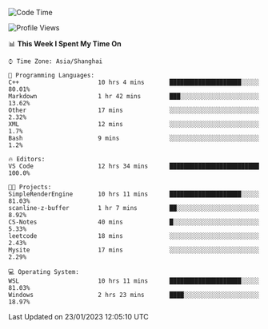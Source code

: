 <!--START_SECTION:waka-->
![Code Time](http://img.shields.io/badge/Code%20Time-606%20hrs%205%20mins-blue)

![Profile Views](http://img.shields.io/badge/Profile%20Views-0-blue)

📊 **This Week I Spent My Time On** 

```text
⌚︎ Time Zone: Asia/Shanghai

💬 Programming Languages: 
C++                      10 hrs 4 mins       ████████████████████░░░░░   80.01% 
Markdown                 1 hr 42 mins        ███░░░░░░░░░░░░░░░░░░░░░░   13.62% 
Other                    17 mins             ░░░░░░░░░░░░░░░░░░░░░░░░░   2.32% 
XML                      12 mins             ░░░░░░░░░░░░░░░░░░░░░░░░░   1.7% 
Bash                     9 mins              ░░░░░░░░░░░░░░░░░░░░░░░░░   1.2%

🔥 Editors: 
VS Code                  12 hrs 34 mins      █████████████████████████   100.0%

🐱‍💻 Projects: 
SimpleRenderEngine       10 hrs 11 mins      ████████████████████░░░░░   81.03% 
scanline-z-buffer        1 hr 7 mins         ██░░░░░░░░░░░░░░░░░░░░░░░   8.92% 
CS-Notes                 40 mins             █░░░░░░░░░░░░░░░░░░░░░░░░   5.33% 
leetcode                 18 mins             ░░░░░░░░░░░░░░░░░░░░░░░░░   2.43% 
Mysite                   17 mins             ░░░░░░░░░░░░░░░░░░░░░░░░░   2.29%

💻 Operating System: 
WSL                      10 hrs 11 mins      ████████████████████░░░░░   81.03% 
Windows                  2 hrs 23 mins       ████░░░░░░░░░░░░░░░░░░░░░   18.97%

```


 Last Updated on 23/01/2023 12:05:10 UTC
<!--END_SECTION:waka-->
